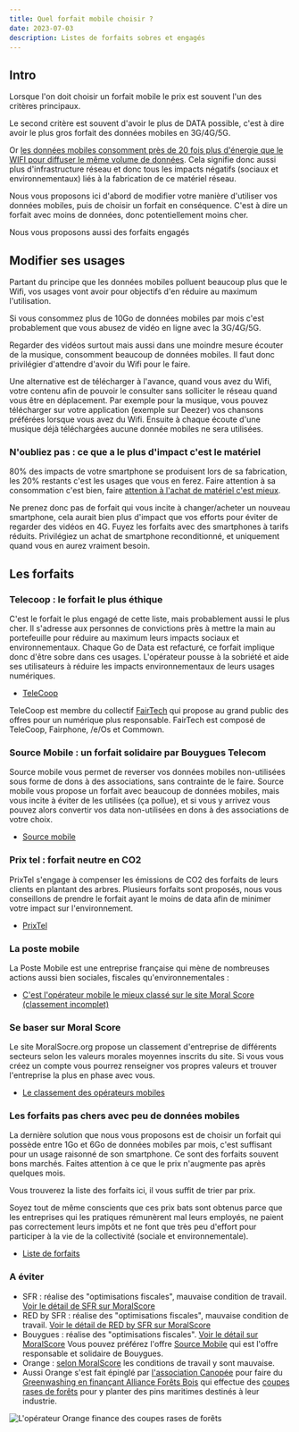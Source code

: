 ```yaml
---
title: Quel forfait mobile choisir ?
date: 2023-07-03
description: Listes de forfaits sobres et engagés
---
```

## Intro

Lorsque l'on doit choisir un forfait mobile le prix est souvent l'un des critères principaux.

Le second critère est souvent d'avoir le plus de DATA possible, c'est à dire avoir le plus gros forfait des données mobiles en 3G/4G/5G.

Or [les données mobiles consomment près de 20 fois plus d'énergie que le WIFI pour diffuser le même volume de données](https://www.greenit.fr/2016/03/15/internet-mobile-la-4g-est-elle-une-abomination-energetique/).
Cela signifie donc aussi plus d'infrastructure réseau et donc tous les impacts négatifs (sociaux et environnementaux) liés à la fabrication de ce matériel réseau.

Nous vous proposons ici d'abord de modifier votre manière d'utiliser vos données mobiles, puis de choisir un forfait en conséquence.
C'est à dire un forfait avec moins de données, donc potentiellement moins cher.

Nous vous proposons aussi des forfaits engagés

## Modifier ses usages

Partant du principe que les données mobiles polluent beaucoup plus que le Wifi, vos usages vont avoir pour objectifs d'en réduire au maximum l'utilisation.

Si vous consommez plus de 10Go de données mobiles par mois c'est probablement que vous abusez de vidéo en ligne avec la 3G/4G/5G.

Regarder des vidéos surtout mais aussi dans une moindre mesure écouter de la musique, consomment beaucoup de données mobiles. 
Il faut donc privilégier d'attendre d'avoir du Wifi pour le faire.

Une alternative est de télécharger à l'avance, quand vous avez du Wifi, votre contenu afin de pouvoir le consulter sans solliciter le réseau quand vous être en déplacement.
Par exemple pour la musique, vous pouvez télécharger sur votre application (exemple sur Deezer) vos chansons préférées lorsque vous avez du Wifi.
Ensuite à chaque écoute d'une musique déjà téléchargées aucune donnée mobiles ne sera utilisées.

### N'oubliez pas : ce que a le plus d'impact c'est le matériel

80% des impacts de votre smartphone se produisent lors de sa fabrication, les 20% restants c'est les usages que vous en ferez. Faire attention à sa consommation c'est bien, faire [attention à l'achat de matériel c'est mieux](https://www.entraide-numerique-coueron.fr/blog/ou-acheter-un-telephone/).

Ne prenez donc pas de forfait qui vous incite à changer/acheter un nouveau smartphone, cela aurait bien plus d'impact que vos efforts pour éviter de regarder des vidéos en 4G.
Fuyez les forfaits avec des smartphones à tarifs réduits. Privilégiez un achat de smartphone reconditionné, et uniquement quand vous en aurez vraiment besoin.

## Les forfaits

### Telecoop : le forfait le plus éthique

C'est le forfait le plus engagé de cette liste, mais probablement aussi le plus cher.
Il s'adresse aux personnes de convictions près à mettre la main au portefeuille pour réduire au maximum leurs impacts sociaux et environnementaux.
Chaque Go de Data est refacturé, ce forfait implique donc d'être sobre dans ces usages. L'opérateur pousse à la sobriété et aide ses utilisateurs à réduire les impacts environnementaux de leurs usages numériques.

* [TeleCoop](https://telecoop.fr/)

TeleCoop est membre du collectif [FairTech](https://fairtec.io/fr/) qui propose au grand public des offres pour un numérique plus responsable.
FairTech est composé de TeleCoop, Fairphone, /e/Os et Commown.

### Source Mobile : un forfait solidaire par Bouygues Telecom

Source mobile vous permet de reverser vos données mobiles non-utilisées sous forme de dons à des associations, sans contrainte de le faire.
Source mobile vous propose un forfait avec beaucoup de données mobiles, mais vous incite à éviter de les utilisées (ça pollue), 
et si vous y arrivez vous pouvez alors convertir vos data non-utilisées en dons à des associations de votre choix.

* [Source mobile](https://www.sourcemobile.fr/)

### Prix tel : forfait neutre en CO2

PrixTel s'engage à compenser les émissions de CO2 des forfaits de leurs clients en plantant des arbres.
Plusieurs forfaits sont proposés, nous vous conseillons de prendre le forfait ayant le moins de data afin de minimer votre impact sur l'environnement.

* [PrixTel](https://www.prixtel.com/)

### La poste mobile

La Poste Mobile est une entreprise française qui mène de nombreuses actions aussi bien sociales, fiscales qu'environnementales :

* [C'est l'opérateur mobile le mieux classé sur le site Moral Score (classement incomplet)](https://moralscore.org/companies/la-poste-mobile/)

### Se baser sur Moral Score

Le site MoralSocre.org propose un classement d'entreprise de différents secteurs selon les valeurs morales moyennes inscrits du site.
Si vous vous créez un compte vous pourrez renseigner vos propres valeurs et trouver l'entreprise la plus en phase avec vous.

* [Le classement des opérateurs mobiles](https://moralscore.org/sectors/operateurs/)

### Les forfaits pas chers avec peu de données mobiles

La dernière solution que nous vous proposons est de choisir un forfait qui possède entre 1Go et 6Go de données mobiles par mois, c'est suffisant pour un usage raisonné de son smartphone.
Ce sont des forfaits souvent bons marchés.
Faites attention à ce que le prix n'augmente pas après quelques mois.

Vous trouverez la liste des forfaits ici, il vous suffit de trier par prix.

Soyez tout de même conscients que ces prix bats sont obtenus parce que les entreprises qui les pratiques rémunèrent mal leurs employés, 
ne paient pas correctement leurs impôts et ne font que très peu d'effort pour participer à la vie de la collectivité (sociale et environnementale).

* [Liste de forfaits](https://www.touslesforfaits.fr/)

### A éviter

* SFR : réalise des "optimisations fiscales", mauvaise condition de travail. [Voir le détail de SFR sur MoralScore](https://moralscore.org/companies/sfr/)
* RED by SFR : réalise des "optimisations fiscales", mauvaise condition de travail. [Voir le détail de RED by SFR sur MoralScore](https://moralscore.org/companies/red-by-sfr/)
* Bouygues : réalise des "optimisations fiscales". [Voir le détail sur MoralScore](https://moralscore.org/companies/bouygues-telecom/)
  Vous pouvez préférez l'offre [Source Mobile](https://www.sourcemobile.fr/) qui est l'offre responsable et solidaire de Bouygues.
* Orange : [selon MoralScore](https://moralscore.org/companies/orange/) les conditions de travail y sont mauvaise. 
* Aussi Orange s'est fait épinglé par [l'association Canopée](https://www.canopee-asso.org/) pour faire du [Greenwashing en finançant Alliance Forêts Bois](https://www.canopee-asso.org/greenwashing-canopee-interpelle-alliance-forets-bois/) qui effectue des [coupes rases de forêts](https://www.youtube.com/watch?v=OxI0g31Sq8k&t=1005s) pour y planter des pins maritimes destinés à leur industrie.

![L'opérateur Orange finance des coupes rases de forêts](capture-décran-2023-06-06-à-11.00.45.png "L'opérateur Orange finance des coupes rases de forêts")